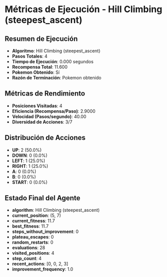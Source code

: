 # Métricas de Ejecución - Hill Climbing (steepest_ascent)

## Resumen de Ejecución
- **Algoritmo**: Hill Climbing (steepest_ascent)
- **Pasos Totales**: 4
- **Tiempo de Ejecución**: 0.000 segundos
- **Recompensa Total**: 11.600
- **Pokemon Obtenido**: Sí
- **Razón de Terminación**: Pokemon obtenido

## Métricas de Rendimiento
- **Posiciones Visitadas**: 4
- **Eficiencia (Recompensa/Paso)**: 2.9000
- **Velocidad (Pasos/segundo)**: 40.00
- **Diversidad de Acciones**: 3/7

## Distribución de Acciones
- **UP**: 2 (50.0%)
- **DOWN**: 0 (0.0%)
- **LEFT**: 1 (25.0%)
- **RIGHT**: 1 (25.0%)
- **A**: 0 (0.0%)
- **B**: 0 (0.0%)
- **START**: 0 (0.0%)

## Estado Final del Agente
- **algorithm**: Hill Climbing (steepest_ascent)
- **current_position**: (5, 7)
- **current_fitness**: 11.7
- **best_fitness**: 11.7
- **steps_without_improvement**: 0
- **plateau_escapes**: 0
- **random_restarts**: 0
- **evaluations**: 28
- **visited_positions**: 4
- **step_count**: 4
- **recent_actions**: [0, 0, 2, 3]
- **improvement_frequency**: 1.0
